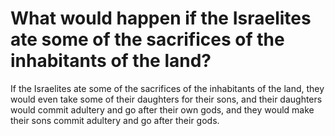 # What would happen if the Israelites ate some of the sacrifices of the inhabitants of the land?

If the Israelites ate some of the sacrifices of the inhabitants of the land, they would even take some of their daughters for their sons, and their daughters would commit adultery and go after their own gods, and they would make their sons commit adultery and go after their gods.
